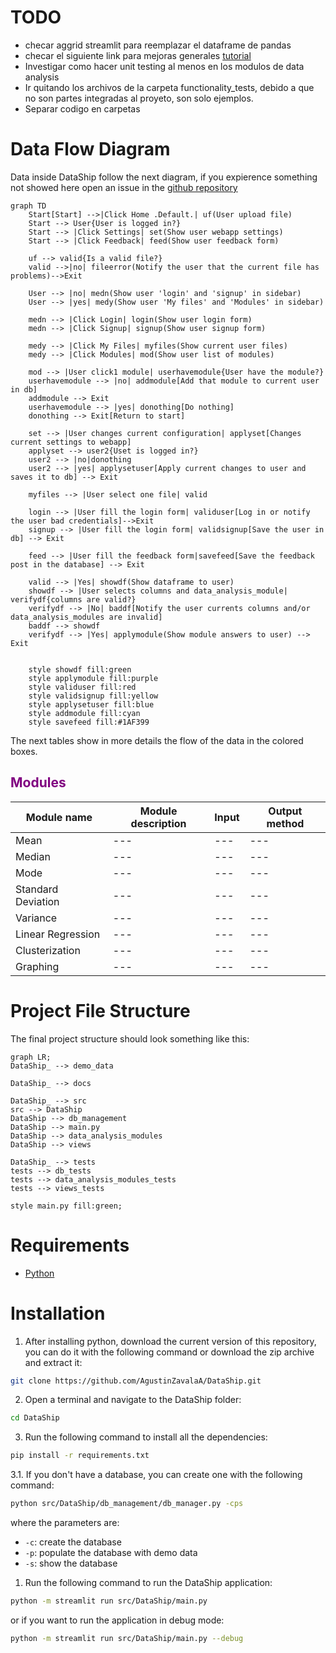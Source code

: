 # TODO
- checar aggrid streamlit para reemplazar el dataframe de pandas
- checar el siguiente link para mejoras generales [tutorial](https://medium.com/@avra42/streamlit-python-cool-tricks-to-make-your-web-application-look-better-8abfc3763a5b)
- Investigar como hacer unit testing al menos en los modulos de data analysis
- Ir quitando los archivos de la carpeta functionality_tests, debido a que no son partes integradas al proyeto, son solo ejemplos.
- Separar codigo en carpetas
  
# Data Flow Diagram
Data inside DataShip follow the next diagram, if you expierence something not showed here open an issue in the [github repository](https://github.com/AgustinZavalaA/DataShip) 
```mermaid
graph TD
    Start[Start] -->|Click Home .Default.| uf(User upload file)
    Start --> User{User is logged in?}
    Start --> |Click Settings| set(Show user webapp settings)
    Start --> |Click Feedback| feed(Show user feedback form)

    uf --> valid{Is a valid file?}
    valid -->|no| fileerror(Notify the user that the current file has problems)-->Exit

    User --> |no| medn(Show user 'login' and 'signup' in sidebar)
    User --> |yes| medy(Show user 'My files' and 'Modules' in sidebar)

    medn --> |Click Login| login(Show user login form)
    medn --> |Click Signup| signup(Show user signup form)

    medy --> |Click My Files| myfiles(Show current user files)
    medy --> |Click Modules| mod(Show user list of modules)

    mod --> |User click1 module| userhavemodule{User have the module?}
    userhavemodule --> |no| addmodule[Add that module to current user in db]
    addmodule --> Exit
    userhavemodule --> |yes| donothing[Do nothing]
    donothing --> Exit[Return to start]

    set --> |User changes current configuration| applyset[Changes current settings to webapp]
    applyset --> user2{Uset is logged in?}
    user2 --> |no|donothing
    user2 --> |yes| applysetuser[Apply current changes to user and saves it to db] --> Exit

    myfiles --> |User select one file| valid

    login --> |User fill the login form| validuser[Log in or notify the user bad credentials]-->Exit
    signup --> |User fill the login form| validsignup[Save the user in db] --> Exit

    feed --> |User fill the feedback form|savefeed[Save the feedback post in the database] --> Exit

    valid --> |Yes| showdf(Show dataframe to user)
    showdf --> |User selects columns and data_analysis_module| verifydf{columns are valid?}
    verifydf --> |No| baddf[Notify the user currents columns and/or data_analysis_modules are invalid]
    baddf --> showdf
    verifydf --> |Yes| applymodule(Show module answers to user) --> Exit


    style showdf fill:green
    style applymodule fill:purple
    style validuser fill:red
    style validsignup fill:yellow
    style applysetuser fill:blue
    style addmodule fill:cyan
    style savefeed fill:#1AF399
```
The next tables show in more details the flow of the data in the colored boxes.
##  <span style="color:purple">Modules</span>
| Module name        | Module description | Input | Output method |
| ------------------ | ------------------ | ----- | ------------- |
| Mean               | ---                | ---   | ---           |
| Median             | ---                | ---   | ---           |
| Mode               | ---                | ---   | ---           |
| Standard Deviation | ---                | ---   | ---           |
| Variance           | ---                | ---   | ---           |
| Linear Regression  | ---                | ---   | ---           |
| Clusterization     | ---                | ---   | ---           |
| Graphing           | ---                | ---   | ---           |




# Project File Structure
The final project structure should look something like this:
```mermaid
graph LR;
DataShip_ --> demo_data

DataShip_ --> docs

DataShip_ --> src
src --> DataShip
DataShip --> db_management
DataShip --> main.py
DataShip --> data_analysis_modules
DataShip --> views

DataShip_ --> tests
tests --> db_tests
tests --> data_analysis_modules_tests
tests --> views_tests

style main.py fill:green;
```

# Requirements
- [Python](https://www.python.org/ "Python latest version")

# Installation
1. After installing python, download the current version of this repository, you can do it with the following command or download the zip archive and extract it:
``` bash
git clone https://github.com/AgustinZavalaA/DataShip.git
```
2. Open a terminal and navigate to the DataShip folder:
``` bash
cd DataShip
```
3. Run the following command to install all the dependencies:
``` bash
pip install -r requirements.txt
```
3.1. If you don't have a database, you can create one with the following command:
``` bash
python src/DataShip/db_management/db_manager.py -cps
```
where the parameters are:
- `-c`: create the database
- `-p`: populate the database with demo data
- `-s`: show the database
   
1. Run the following command to run the DataShip application:
``` bash
python -m streamlit run src/DataShip/main.py
```
or if you want to run the application in debug mode:
``` bash
python -m streamlit run src/DataShip/main.py --debug
```